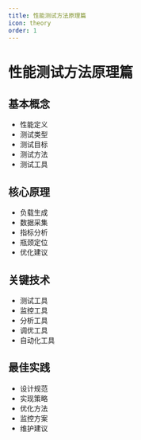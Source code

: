 ```yaml
---
title: 性能测试方法原理篇
icon: theory
order: 1
---
```


# 性能测试方法原理篇

## 基本概念
- 性能定义
- 测试类型
- 测试目标
- 测试方法
- 测试工具

## 核心原理
- 负载生成
- 数据采集
- 指标分析
- 瓶颈定位
- 优化建议

## 关键技术
- 测试工具
- 监控工具
- 分析工具
- 调优工具
- 自动化工具

## 最佳实践
- 设计规范
- 实现策略
- 优化方法
- 监控方案
- 维护建议
